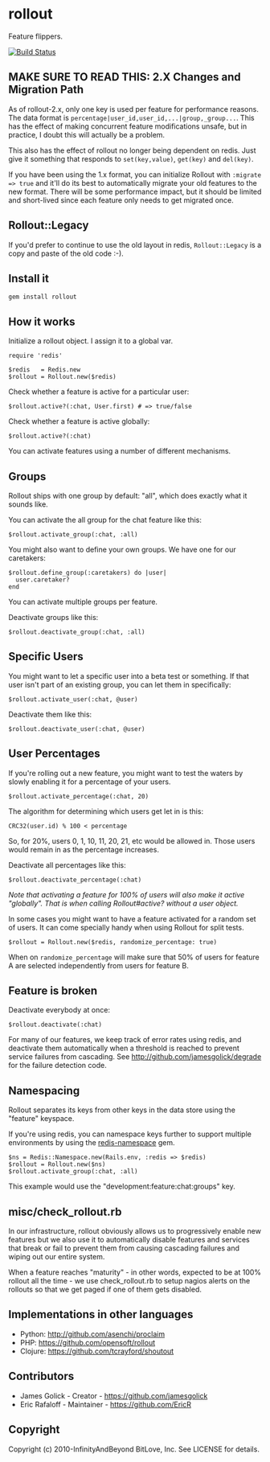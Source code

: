 # rollout

Feature flippers.

[<img src="https://travis-ci.org/FetLife/rollout.svg?branch=master" alt="Build
Status" />](https://travis-ci.org/FetLife/rollout)

## MAKE SURE TO READ THIS: 2.X Changes and Migration Path

As of rollout-2.x, only one key is used per feature for performance reasons.
The data format is `percentage|user_id,user_id,...|group,_group...`. This has
the effect of making concurrent feature modifications unsafe, but in practice,
I doubt this will actually be a problem.

This also has the effect of rollout no longer being dependent on redis. Just
give it something that responds to `set(key,value)`, `get(key)` and
`del(key)`.

If you have been using the 1.x format, you can initialize Rollout with
`:migrate => true` and it'll do its best to automatically migrate your old
features to the new format. There will be some performance impact, but it
should be limited and short-lived since each feature only needs to get
migrated once.

## Rollout::Legacy

If you'd prefer to continue to use the old layout in redis, `Rollout::Legacy`
is a copy and paste of the old code :-).

## Install it

    gem install rollout

## How it works

Initialize a rollout object. I assign it to a global var.

    require 'redis'

    $redis   = Redis.new
    $rollout = Rollout.new($redis)

Check whether a feature is active for a particular user:

    $rollout.active?(:chat, User.first) # => true/false

Check whether a feature is active globally:

    $rollout.active?(:chat)

You can activate features using a number of different mechanisms.

## Groups

Rollout ships with one group by default: "all", which does exactly what it
sounds like.

You can activate the all group for the chat feature like this:

    $rollout.activate_group(:chat, :all)

You might also want to define your own groups. We have one for our caretakers:

    $rollout.define_group(:caretakers) do |user|
      user.caretaker?
    end

You can activate multiple groups per feature.

Deactivate groups like this:

    $rollout.deactivate_group(:chat, :all)

## Specific Users

You might want to let a specific user into a beta test or something. If that
user isn't part of an existing group, you can let them in specifically:

    $rollout.activate_user(:chat, @user)

Deactivate them like this:

    $rollout.deactivate_user(:chat, @user)

## User Percentages

If you're rolling out a new feature, you might want to test the waters by
slowly enabling it for a percentage of your users.

    $rollout.activate_percentage(:chat, 20)

The algorithm for determining which users get let in is this:

    CRC32(user.id) % 100 < percentage

So, for 20%, users 0, 1, 10, 11, 20, 21, etc would be allowed in. Those users
would remain in as the percentage increases.

Deactivate all percentages like this:

    $rollout.deactivate_percentage(:chat)

_Note that activating a feature for 100% of users will also make it active
"globally". That is when calling Rollout#active? without a user object._

In some cases you might want to have a feature activated for a random set of
users. It can come specially handy when using Rollout for split tests.

    $rollout = Rollout.new($redis, randomize_percentage: true)

When on `randomize_percentage` will make sure that 50% of users for feature A
are selected independently from users for feature B.

## Feature is broken

Deactivate everybody at once:

    $rollout.deactivate(:chat)

For many of our features, we keep track of error rates using redis, and
deactivate them automatically when a threshold is reached to prevent service
failures from cascading. See http://github.com/jamesgolick/degrade for the
failure detection code.

## Namespacing

Rollout separates its keys from other keys in the data store using the
"feature" keyspace.

If you're using redis, you can namespace keys further to support multiple
environments by using the
[redis-namespace](https://github.com/resque/redis-namespace) gem.

    $ns = Redis::Namespace.new(Rails.env, :redis => $redis)
    $rollout = Rollout.new($ns)
    $rollout.activate_group(:chat, :all)

This example would use the "development:feature:chat:groups" key.

## misc/check_rollout.rb

In our infrastructure, rollout obviously allows us to progressively enable new
features but we also use it to automatically disable features and services
that break or fail to prevent them from causing cascading failures and wiping
out our entire system.

When a feature reaches "maturity" - in other words, expected to be at 100%
rollout all the time - we use check_rollout.rb to setup nagios alerts on the
rollouts so that we get paged if one of them gets disabled.

## Implementations in other languages

*   Python: http://github.com/asenchi/proclaim
*   PHP: https://github.com/opensoft/rollout
*   Clojure: https://github.com/tcrayford/shoutout


## Contributors

*   James Golick - Creator - https://github.com/jamesgolick
*   Eric Rafaloff - Maintainer - https://github.com/EricR


## Copyright

Copyright (c) 2010-InfinityAndBeyond BitLove, Inc. See LICENSE for details.
